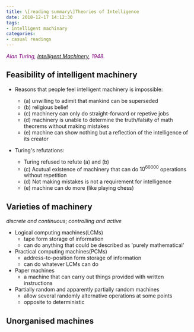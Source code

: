 ```yaml
---
title: \[reading summary\]Theories of Intelligence
date: 2018-12-17 14:12:30
tags: 
- intelligent machinary
categories:
- casual readings
---
```


<font color=purple>_Alan Turing, [Intelligent Machinery](https://github.com/hengjiwang/casual_readings/raw/master/Alan_Turing_Intelligent_Machinery_1948.pdf), 1948._</font>

## Feasibility of intelligent machinery
- Reasons that people feel intelligent machinery is impossible:
  - (a) unwilling to adimit that mankind can be superseded
  - (b) religious belief
  - (c) machinery can only do straight-forward or repetive jobs
  - (d) machinery is unable to determine the truth/falsity of math theorems without making mistakes
  - (e) machine can show nothing but a reflection of the intelligence of its creator

- Turing's refutations:
  - Turing refused to refute (a) and (b)
  - (c) Acutual existence of machinery that can do $10^{60000}$ operations without repetition
  - (d) Not making mistakes is not a requirement for intelligence
  - (e) machine can do more (like playing chess)

## Varieties of machinery

_discrete and continuous_; _controlling and active_

- Logical computing machines(LCMs)
  - tape form storage of information
  - can do anything that could be described as 'purely mathematical'
- Practical computing machines(PCMs)
  - address-to-position form storage of information
  - can do whatever LCMs can do
- Paper machines
  - a machine that can carry out things provided with written instructions
- Partially random and apparently partially random machines
  - allow several randomly alternative operations at some points
  - opposite to deterministic

## Unorganised machines





